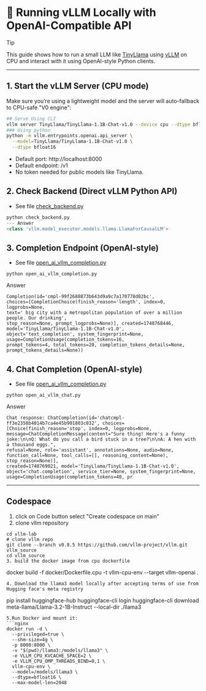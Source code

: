 # 🦙 Running vLLM Locally with OpenAI-Compatible API

>[!TIP]
>This guide shows how to run a small LLM like [TinyLlama](https://huggingface.co/TinyLlama/TinyLlama-1.1B-Chat-v1.0) using [vLLM](https://github.com/vllm-project/vllm) on CPU and interact with it using OpenAI-style Python clients.
>
---

## 1. Start the vLLM Server (CPU mode)

Make sure you’re using a lightweight model and the server will auto-fallback to CPU-safe "V0 engine":

```bash
## Serve Using CLI
vllm server TinyLlama/TinyLlama-1.1B-Chat-v1.0 --device cpu --dtype bfloat16
### Using python 
python -m vllm.entrypoints.openai.api_server \
  --model=TinyLlama/TinyLlama-1.1B-Chat-v1.0 \
  --dtype bfloat16
```
- Default port: http://localhost:8000
- Default endpoint: /v1
- No token needed for public models like TinyLlama.

## 2. Check Backend (Direct vLLM Python API)
- See file [check_backend.py](./examples/check_backend.py)
```python
python check_backend.py
--- Answer
<class 'vllm.model_executor.models.llama.LlamaForCausalLM'>
```

## 3. Completion Endpoint (OpenAI-style)
- See file [open_ai_vllm_completion.py](./examples/open_ai_vllm_completion.py)
```nginx
python open_ai_vllm_completion.py
```
Answer
```nginx
Completion(id='cmpl-99f2688873b643d9a9c7a170778d82bc', 
choices=[CompletionChoice(finish_reason='length', index=0, logprobs=None, 
text=' big city with a metropolitan population of over a million people. Our drinking', 
stop_reason=None, prompt_logprobs=None)], created=1748768446, model='TinyLlama/TinyLlama-1.1B-Chat-v1.0', 
object='text_completion', system_fingerprint=None, usage=CompletionUsage(completion_tokens=16, 
prompt_tokens=4, total_tokens=20, completion_tokens_details=None, prompt_tokens_details=None))
```
## 4. Chat Completion (OpenAI-style)
- See file [open_ai_vllm_completion.py](./examples/open_ai_vllm_chat.py)
```nginx
python open_ai_vllm_chat.py
```
Answer
```nginx
Chat response: ChatCompletion(id='chatcmpl-ff3e2358b4014b7ca4e45b901803c032', choices=[Choice(finish_reason='stop', index=0, logprobs=None, 
message=ChatCompletionMessage(content="Sure thing! Here's a funny joke:\n\nQ: What do you call a bird stuck in a tree?\n\nA: A hen with a thousand eggs.", 
refusal=None, role='assistant', annotations=None, audio=None, function_call=None, tool_calls=[], reasoning_content=None), stop_reason=None)], 
created=1748769021, model='TinyLlama/TinyLlama-1.1B-Chat-v1.0', object='chat.completion', service_tier=None, system_fingerprint=None, 
usage=CompletionUsage(completion_tokens=40, pr
```
---
## Codespace
1. click on Code button select "Create codespace on main"
2. clone vllm repository
```nginx
cd vllm-lab
# clone vllm repo
git clone --branch v0.8.5 https://github.com/vllm-project/vllm.git vllm_source
cd vllm_source
3. build the docker image from cpu dockerfile
```
docker build -f docker/Dockerfile.cpu -t vllm-cpu-env --target vllm-openai .
```
4. Download the llama3 model locally after accepting terms of use from Hugging face's meta registry

```
 pip install huggingface-hub
huggingface-cli login
huggingface-cli download meta-llama/Llama-3.2-1B-Instruct --local-dir ./llama3
```   
5.Run Docker and mount it:
```nginx
docker run -d \
  --privileged=true \
  --shm-size=4g \
  -p 8000:8000 \
  -v "$(pwd)/llama3:/models/llama3" \
  -e VLLM_CPU_KVCACHE_SPACE=2 \
  -e VLLM_CPU_OMP_THREADS_BIND=0,1 \
  vllm-cpu-env \
  --model=/models/llama3 \
  --dtype=bfloat16 \
  --max-model-len=2048
```

